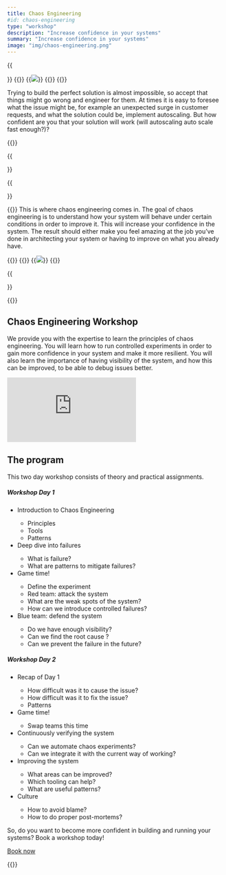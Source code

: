 ```yaml
---
title: Chaos Engineering
#id: chaos-engineering
type: "workshop"
description: "Increase confidence in your systems"
summary: "Increase confidence in your systems"
image: "img/chaos-engineering.png"
---
```


{{<section>}}
{{<col-left-2>}}
{{<img class="img-fluid" src="/img/icons/error.svg">}}
{{</col-left-2>}}
{{<col-right-10 title="Accept that every system will fail.">}}

Trying to build the perfect solution is almost impossible,
so accept that things might go wrong and engineer for
them. At times it is easy to foresee what the issue might be, for example an unexpected surge in customer
requests, and what the solution could be, implement autoscaling. But how confident are you that your
solution will work (will autoscaling auto scale fast enough?)?

{{</col-right-10>}}

{{</section>}}


{{<section>}}

{{<col-left-10 title="Gain confidence by introducing controlled chaos">}}
This is where chaos engineering comes in. The goal of chaos
engineering is to understand how your system will
behave under certain conditions in order to improve it. This will increase your confidence in the system.
The
result should either make you feel amazing at the job you’ve done in architecting your system or having to
improve
on what you already have.

{{</col-left-10>}}
{{<col-right-2>}}
{{<img class="img-fluid" src="/img/icons/reputation.svg">}}
{{</col-right-2>}}

{{</section>}}

{{<raw>}}
<section class="mt-lg-5">
  <div class="container text-center text-lg-left mt-5">
    <div class="row align-items-center">
      <div class="col-lg-8">
        <h2 class="display-5">Chaos Engineering Workshop</h2>
        <div class="row">
          <div class="col-lg-10">
            <p class="lead divider-subtitle mt-2 text-muted">We provide you with the expertise to learn the principles
              of chaos engineering. You will learn how to run
              controlled experiments in order to gain more confidence in your system and make it more resilient. You
              will also
              learn the importance of having visibility of the system, and how this can be improved, to be able to debug
              issues
              better.</p>
          </div>
        </div>
      </div>
      <div class="col-lg-4 mt-5 mt-lg-0 mb-2 embed-responsive embed-responsive-16by9">
        <iframe class="embed-responsive-item"
          src="https://www.youtube-nocookie.com/embed/Kila1FvQPXw?rel=0&amp;controls=0&amp;showinfo=0&amp;modestbranding=1"
          frameborder="0" allow="accelerometer; autoplay; encrypted-media; gyroscope; picture-in-picture"
          allowfullscreen></iframe>
      </div>
    </div>
  </div>
</section>

<section class="mt-lg-5 bg-diagonal">
  <div class="container text-center text-lg-left mt-5">
    <div class="row align-items-center text-center">
      <div class="col-lg-8 mx-auto">
        <h2>The program</h2>
        <p class="lead divider-subtitle mt-2 text-muted">This two day workshop consists of theory and practical
          assignments.</p>
      </div>
    </div>
    <div class="row align-items-center justify-content-md-center">
      <div class="card-deck">
        <div class="card">
          <div class="card-body">
            <h5 class="card-title">Workshop Day 1</h5>
            <p class="card-text">
              <ul>
                <li>Introduction to Chaos Engineering</li>
                <ul>
                  <li>Principles</li>
                  <li>Tools</li>
                  <li>Patterns</li>
                </ul>
                <li>
                  Deep dive into failures
                </li>
                <ul>
                  <li>What is failure?</li>
                  <li>What are patterns to mitigate failures?</li>
                </ul>
                <li>Game time!</li>
                <ul>
                  <li>Define the experiment </li>
                  <li>Red team: attack the system</li>
                  <li>What are the weak spots of the system?</li>
                  <li>How can we introduce controlled failures?</li>
                </ul>
                <li>Blue team: defend the system</li>
                <ul>
                  <li>Do we have enough visibility?</li>
                  <li>Can we find the root cause ?</li>
                  <li>Can we prevent the failure in the future?</li>
                </ul>
              </ul>
            </p>
          </div>
        </div>
        <div class="card">
          <div class="card-body">
            <p class="card-text">
              <h5 class="card-title">Workshop Day 2</h5>
              <ul>
                <li>Recap of Day 1</li>
                <ul>
                  <li>How difficult was it to cause the issue?</li>
                  <li>How difficult was it to fix the issue?</li>
                  <li>Patterns</li>
                </ul>
                <li>Game time!</li>
                <ul>
                  <li>Swap teams this time</li>
                </ul>
                <li>Continuously verifying the system</li>
                <ul>
                  <li>Can we automate chaos experiments?</li>
                  <li>Can we integrate it with the current way of working?</li>
                </ul>
                <li>Improving the system</li>
                <ul>
                  <li>What areas can be improved?</li>
                  <li>Which tooling can help?</li>
                  <li>What are useful patterns?</li>
                </ul>
                <li>Culture</li>
                <ul>
                  <li>How to avoid blame?</li>
                  <li>How to do proper post-mortems?</li>
                </ul>
              </ul>
              </ul>
            </p>
          </div>
        </div>
      </div>
    </div>
    <div class="row mt-5">
      <div class="col-lg-12 text-center">
        <p>So, do you want to become more confident in building and running your systems? Book a workshop today!</p>
      </div>
      <div class="mx-auto">
        <a class="btn btn-outline-primary mt-lg-2" id="book" href="">Book now</a>
        <script type="text/javascript" src="https://x.ai/embed/xdotai-embed.js" id="xdotaiEmbed" data-page="/bastichelaar/workshop" data-height data-width data-element="#book" async></script>
        </a>
      </div>
    </div>
  </div>
  </div>
</section>

{{</raw>}}